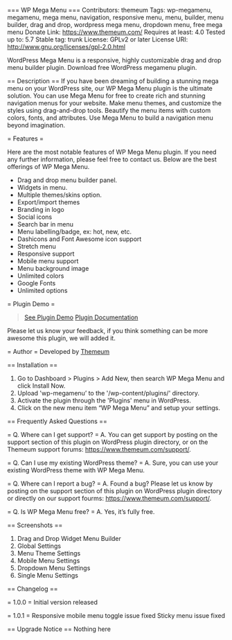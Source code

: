 === WP Mega Menu ===
Contributors: themeum
Tags: wp-megamenu, megamenu, mega menu, navigation, responsive menu, menu, builder, menu builder, drag and drop, wordpress mega menu, dropdown menu, free mega menu
Donate Link: https://www.themeum.com/
Requires at least: 4.0
Tested up to: 5.7
Stable tag: trunk
License: GPLv2 or later
License URI: http://www.gnu.org/licenses/gpl-2.0.html

WordPress Mega Menu is a responsive, highly customizable drag and drop menu builder plugin. Download free WordPress megamenu plugin.

== Description ==
If you have been dreaming of building a stunning mega menu on your WordPress site, our WP Mega Menu plugin is the ultimate solution. You can use Mega Menu for free to create rich and stunning navigation menus for your website. Make menu themes, and customize the styles using drag-and-drop tools. Beautify the menu items with custom colors, fonts, and attributes. Use Mega Menu to build a navigation menu beyond imagination.

= Features =

Here are the most notable features of WP Mega Menu plugin. If you need any further information, please feel free to contact us. Below are the best offerings of WP Mega Menu.

  * Drag and drop menu builder panel.
  * Widgets in menu.
  * Multiple themes/skins option.
  * Export/import themes
  * Branding in logo
  * Social icons
  * Search bar in menu
  * Menu labelling/badge, ex: hot, new, etc.
  * Dashicons and Font Awesome icon support
  * Stretch menu
  * Responsive support
  * Mobile menu support
  * Menu background image
  * Unlimited colors
  * Google Fonts
  * Unlimited options

= Plugin Demo =

> [See Plugin Demo](http://demo.themeum.com/wordpress/wp-megamenu/)
> [Plugin Documentation](https://www.themeum.com/docs/wp-mega-menu-introduction/)

Please let us know your feedback, if you think something can be more awesome this plugin, we will added it.

= Author =
Developed by [Themeum](https://www.themeum.com)

== Installation ==

1. Go to Dashboard > Plugins > Add New, then search WP Mega Menu and click Install Now.
2. Upload 'wp-megamenu’ to the '/wp-content/plugins/' directory.
3. Activate the plugin through the 'Plugins' menu in WordPress.
4. Click on the new menu item “WP Mega Menu” and setup your settings.

== Frequently Asked Questions ==

= Q. Where can I get support? =
A. You can get support by posting on the support section of this plugin on WordPress plugin directory, or on the Themeum support forums: https://www.themeum.com/support/.

= Q. Can I use my existing WordPress theme? =
A. Sure, you can use your existing WordPress theme with WP Mega Menu.

= Q. Where can I report a bug? =
A. Found a bug? Please let us know by posting on the support section of this plugin on WordPress plugin directory or directly on our support fourms: https://www.themeum.com/support/.

= Q. Is WP Mega Menu free? =
A. Yes, it’s fully free.

== Screenshots ==
1. Drag and Drop Widget Menu Builder
2. Global Settings
3. Menu Theme Settings
4. Mobile Menu Settings
5. Dropdown Menu Settings
6. Single Menu Settings

== Changelog ==

= 1.0.0 =
Initial version released

= 1.0.1 =
Responsive mobile menu toggle issue fixed
Sticky menu issue fixed

== Upgrade Notice ==
Nothing here